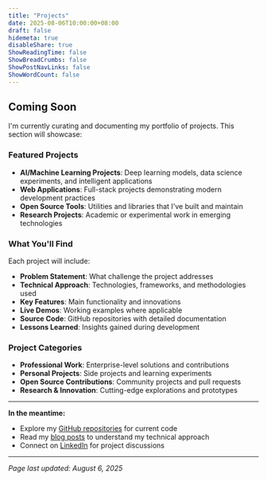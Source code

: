 ```yaml
---
title: "Projects"
date: 2025-08-06T10:00:00+08:00
draft: false
hidemeta: true
disableShare: true
ShowReadingTime: false
ShowBreadCrumbs: false
ShowPostNavLinks: false
ShowWordCount: false
---
```


## Coming Soon

I'm currently curating and documenting my portfolio of projects. This section will showcase:

### Featured Projects
- **AI/Machine Learning Projects**: Deep learning models, data science experiments, and intelligent applications
- **Web Applications**: Full-stack projects demonstrating modern development practices
- **Open Source Tools**: Utilities and libraries that I've built and maintain
- **Research Projects**: Academic or experimental work in emerging technologies

### What You'll Find
Each project will include:
- **Problem Statement**: What challenge the project addresses
- **Technical Approach**: Technologies, frameworks, and methodologies used
- **Key Features**: Main functionality and innovations
- **Live Demos**: Working examples where applicable
- **Source Code**: GitHub repositories with detailed documentation
- **Lessons Learned**: Insights gained during development

### Project Categories
- **Professional Work**: Enterprise-level solutions and contributions
- **Personal Projects**: Side projects and learning experiments
- **Open Source Contributions**: Community projects and pull requests
- **Research & Innovation**: Cutting-edge explorations and prototypes

---

**In the meantime:**

- Explore my [GitHub repositories](https://github.com/leonardofhy) for current code
- Read my [blog posts](/posts) to understand my technical approach
- Connect on [LinkedIn](https://www.linkedin.com/in/leonardo-fhy/) for project discussions

---

*Page last updated: August 6, 2025*
